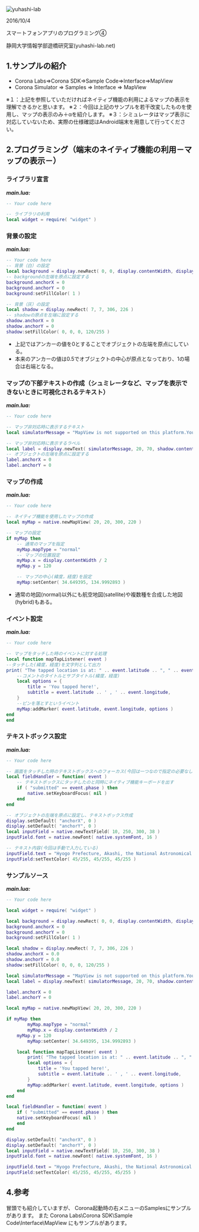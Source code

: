 ![yuhashi-lab](http://www.yuhashi-lab.net/_/rsrc/1436515256182/config/customLogo.gif?revision=1)

2016/10/4

スマートフォンアプリのプログラミング④

静岡大学情報学部遊橋研究室(yuhashi-lab.net)


## 1.サンプルの紹介

* Corona Labs⇒Corona SDK⇒Sample Code⇒Interface⇒MapView
* Corona Simulator ⇒ Samples ⇒ Interface ⇒ MapView

※１：上記を参照していただければネイティブ機能の利用によるマップの表示を理解できるかと思います。
※２：今回は上記のサンプルを若干改変したものを使用し、マップの表示のみ＋αを紹介します。
※３：シミュレータはマップ表示に対応していないため、実際の仕様確認はAndroid端末を用意して行ってください。

## 2.プログラミング（端末のネイティブ機能の利用－マップの表示－）

### ライブラリ宣言
___main.lua:___
```lua
-- Your code here

-- ライブラリの利用
local widget = require( "widget" )

```

### 背景の設定
___main.lua:___
```lua
-- Your code here
-- 背景（白）の設定
local background = display.newRect( 0, 0, display.contentWidth, display.contentHeight )
-- backgroundの左端を原点に設定する
background.anchorX = 0
background.anchorY = 0
background:setFillColor( 1 )

-- 背景（灰）の設定
local shadow = display.newRect( 7, 7, 306, 226 )
-- shadowの原点を左端に設定する
shadow.anchorX = 0
shadow.anchorY = 0
shadow:setFillColor( 0, 0, 0, 120/255 )

```

* 上記ではアンカーの値を0とすることでオブジェクトの左端を原点にしている。
* 本来のアンカーの値は0.5でオブジェクトの中心が原点となっており、1の場合は右端となる。

### マップの下部テキストの作成（シュミレータなど、マップを表示できないときに可視化されるテキスト）
___main.lua:___
```lua
-- Your code here

-- マップ非対応時に表示するテキスト
local simulatorMessage = "MapView is not supported on this platform.You should build for iOS or Android to try MapView."

-- マップ非対応時に表示するラベル
local label = display.newText( simulatorMessage, 20, 70, shadow.contentWidth - 10, 0, native.systemFont, 14 )
-- オブジェクトの左端を原点に設定する
label.anchorX = 0
label.anchorY = 0

```

### マップの作成
___main.lua:___
```lua
-- Your code here

-- ネイティブ機能を使用したマップの作成
local myMap = native.newMapView( 20, 20, 300, 220 )

-- マップの設定
if myMap then
	-- 通常のマップを指定
	myMap.mapType = "normal"
	-- マップの位置設定
	myMap.x = display.contentWidth / 2
	myMap.y = 120

	-- マップの中心(緯度，経度)を設定
	myMap:setCenter( 34.649395, 134.9992893 )

```

* 通常の地図(normal)以外にも航空地図(satellite)や複数種を合成した地図(hybrid)もある。

### イベント設定
___main.lua:___
```lua
-- Your code here

-- マップをタッチした時のイベントに対する処理
local function mapTapListener( event )
--タッチした(緯度，経度)を文字列として出力
print( "The tapped location is at: " .. event.latitude .. ", " .. event.longitude )
	--コメントのタイトルとサブタイトル(緯度，経度)
	local options = { 
		title = 'You tapped here!',
		subtitle = event.latitude .. ' , ' .. event.longitude, 
	}
	--ピンを落とすというイベント
	myMap:addMarker( event.latitude, event.longitude, options )
end
end

```

### テキストボックス設定
___main.lua:___
```lua
-- Your code here

-- 画面をタッチした時のテキストボックスへのフォーカス(今回は一つなので指定の必要なし)
local fieldHandler = function( event )
	-- テキストボックスにタッチしたのと同時にネイティブ機能キーボードを出す
	if ( "submitted" == event.phase ) then
		native.setKeyboardFocus( nil )
	end
end

-- オブジェクトの左端を原点に設定し、テキストボックス作成
display.setDefault( "anchorX", 0 )
display.setDefault( "anchorY", 0 )
local inputField = native.newTextField( 10, 250, 300, 38 )
inputField.font = native.newFont( native.systemFont, 16 )

-- テキスト内容(今回は手動で入力している)
inputField.text = "Hyogo Prefecture, Akashi, the National Astronomical Observatory" -- example of searchable location
inputField:setTextColor( 45/255, 45/255, 45/255 )

```

### サンプルソース

___main.lua:___
```lua
-- Your code here

local widget = require( "widget" )

local background = display.newRect( 0, 0, display.contentWidth, display.contentHeight )
background.anchorX = 0
background.anchorY = 0
background:setFillColor( 1 )

local shadow = display.newRect( 7, 7, 306, 226 )
shadow.anchorX = 0.0
shadow.anchorY = 0.0
shadow:setFillColor( 0, 0, 0, 120/255 )

local simulatorMessage = "MapView is not supported on this platform.You should build for iOS or Android to try MapView."
local label = display.newText( simulatorMessage, 20, 70, shadow.contentWidth - 10, 0, native.systemFont, 14 )

label.anchorX = 0
label.anchorY = 0

local myMap = native.newMapView( 20, 20, 300, 220 )

if myMap then
		myMap.mapType = "normal"
		myMap.x = display.contentWidth / 2
	myMap.y = 120
		myMap:setCenter( 34.649395, 134.9992893 )

	local function mapTapListener( event )
		print( "The tapped location is at: " .. event.latitude .. ", " .. event.longitude )
		local options = { 
			title = 'You tapped here!',
			subtitle = event.latitude .. ' , ' .. event.longitude, 
		}
		myMap:addMarker( event.latitude, event.longitude, options )
	end
end

local fieldHandler = function( event )
	if ( "submitted" == event.phase ) then
	native.setKeyboardFocus( nil )
	end
end

display.setDefault( "anchorX", 0 )
display.setDefault( "anchorY", 0 )
local inputField = native.newTextField( 10, 250, 300, 38 )
inputField.font = native.newFont( native.systemFont, 16 )

inputField.text = "Hyogo Prefecture, Akashi, the National Astronomical Observatory" -- example of searchable location
inputField:setTextColor( 45/255, 45/255, 45/255 )

```

## 4.参考
冒頭でも紹介していますが、
Corona起動時の右メニューのSamplesにサンプルがあります。
また Corona Labs\Corona SDK\Sample Code\Interface\MapView にもサンプルがあります。

